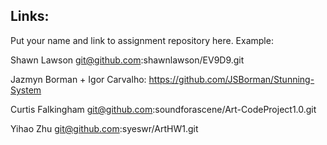 
## Links:

Put your name and link to assignment repository here. Example:

Shawn Lawson    git@github.com:shawnlawson/EV9D9.git

Jazmyn Borman + Igor Carvalho: https://github.com/JSBorman/Stunning-System

Curtis Falkingham git@github.com:soundforascene/Art-CodeProject1.0.git

Yihao Zhu  git@github.com:syeswr/ArtHW1.git